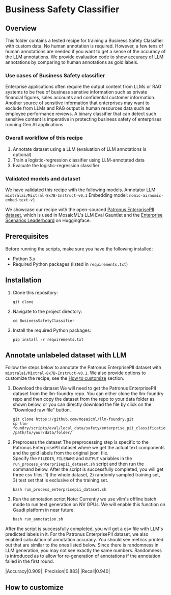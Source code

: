 # Business Safety Classifier

## Overview
This folder contains a tested recipe for training a Business Safety Classifier with custom data. No human annotation is required. However, a few tens of human annotations are needed if you want to get a sense of the accuracy of the LLM annotations. We provide evaluation code to show accuracy of LLM annotations by comparing to human annotations as gold labels.

### Use cases of Business Safety classifier
Enterprise applications often require the output content from LLMs or RAG systems to be free of business senstive information such as private financial figures, sales accounts and confidential customer information. Another source of sensitive information that enterprises may want to exclude from LLMs and RAG output is human resources data such as employee performance reviews. A binary classifier that can detect such sensitive content is imperative in protecting business safety of enterprises running Gen AI applications.

### Overall workflow of this recipe
1. Annotate dataset using a LLM (evaluation of LLM annotations is optional)
2. Train a logistic-regression classifier using LLM-annotated data
3. Evaluate the logistic-regression classifier

### Validated models and dataset
We have validated this recipe with the following models.
Annotator LLM: ```mistralai/Mixtral-8x7B-Instruct-v0.1```
Embedding model: ```nomic-ai/nomic-embed-text-v1```

We showcase our recipe with the open-sourced [Patronus EnterprisePII dataset](https://www.patronus.ai/announcements/patronus-ai-launches-enterprisepii-the-industrys-first-llm-dataset-for-detecting-business-sensitive-information), which is used in MosaicML's LLM Eval Gauntlet and the [Enterprise Scenarios Leaderboard](https://huggingface.co/blog/leaderboard-patronus) on Huggingface.

## Prerequisites

Before running the scripts, make sure you have the following installed:

- Python 3.x
- Required Python packages (listed in `requirements.txt`)

## Installation

1. Clone this repository:

    ```shell
    git clone 
    ```

2. Navigate to the project directory:

    ```shell
    cd BusinessSafetyClassifier
    ```

3. Install the required Python packages:

    ```shell
    pip install -r requirements.txt
    ```

## Annotate unlabeled dataset with LLM

 Follow the steps below to annotate the Patronus EnterprisePII dataset with `mistralai/Mixtral-8x7B-Instruct-v0.1`. We also provide options to customize the recipe, see the [How to customize](#how-to-customize) section.


1. Download the dataset
We will need to get the Patronus EnterprisePII dataset from the llm-foundry repo. You can either clone the llm-foundry repo and then copy the dataset from the repo to your data folder as shown below, or you can directly download the file by click on the "Download raw file" button.

    ```shell
    git clone https://github.com/mosaicml/llm-foundry.git
    cp llm-foundry/scripts/eval/local_data/safety/enterprise_pii_classification.jsonl /path/to/your/data/folder/
    ```

2. Preprocess the dataset
The preprocessing step is specific to the Patronus EnterprisePII dataset where we get the actual text components and the gold labels from the original jsonl file. </br>
Specify the `FILEDIR`, `FILENAME` and `OUTPUT` variables in the `run_process_enterprisepii_dataset.sh` script and then run the command below. After the script is successfully completed, you will get three csv files: 1) the whole dataset, 2) randomly sampled training set, 3) test set that is exclusive of the training set.

    ```shell
    bash run_process_enterprisepii_dataset.sh
    ```

3. Run the annotation script
Note: Currently we use vllm's offline batch mode to run text generation on NV GPUs. We will enable this function on Gaudi platform in near future. 

    ```shell
    bash run_annotation.sh
    ```
After the script is successfully completed, you will get a csv file with LLM's predicted labels in it. For the Patronus EnterprisePII dataset, we also enabled calculation of annotation accuracy. You should see metrics printed out that are similar to the ones listed below. Since there is randomness in LLM generation, you may not see exactly the same numbers. Randomness is introduced as to allow for re-generation of annotations if the annotation failed in the first round.

|Accuracy|0.909|
|Precision|0.883|
|Recall|0.940|


## How to customize